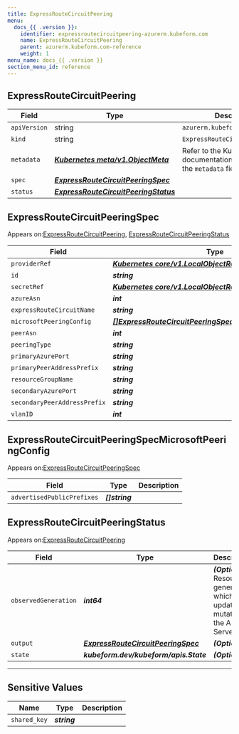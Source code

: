 ```yaml
---
title: ExpressRouteCircuitPeering
menu:
  docs_{{ .version }}:
    identifier: expressroutecircuitpeering-azurerm.kubeform.com
    name: ExpressRouteCircuitPeering
    parent: azurerm.kubeform.com-reference
    weight: 1
menu_name: docs_{{ .version }}
section_menu_id: reference
---
```


## ExpressRouteCircuitPeering
| Field | Type | Description |
| ------ | ----- | ----------- |
| `apiVersion` | string | `azurerm.kubeform.com/v1alpha1` |
|    `kind` | string | `ExpressRouteCircuitPeering` |
| `metadata` | ***[Kubernetes meta/v1.ObjectMeta](https://kubernetes.io/docs/reference/generated/kubernetes-api/v1.13/#objectmeta-v1-meta)***|Refer to the Kubernetes API documentation for the fields of the `metadata` field.|
| `spec` | ***[ExpressRouteCircuitPeeringSpec](#expressroutecircuitpeeringspec)***||
| `status` | ***[ExpressRouteCircuitPeeringStatus](#expressroutecircuitpeeringstatus)***||
## ExpressRouteCircuitPeeringSpec

Appears on:[ExpressRouteCircuitPeering](#expressroutecircuitpeering), [ExpressRouteCircuitPeeringStatus](#expressroutecircuitpeeringstatus)

| Field | Type | Description |
| ------ | ----- | ----------- |
| `providerRef` | ***[Kubernetes core/v1.LocalObjectReference](https://kubernetes.io/docs/reference/generated/kubernetes-api/v1.13/#localobjectreference-v1-core)***||
| `id` | ***string***||
| `secretRef` | ***[Kubernetes core/v1.LocalObjectReference](https://kubernetes.io/docs/reference/generated/kubernetes-api/v1.13/#localobjectreference-v1-core)***||
| `azureAsn` | ***int***| ***(Optional)*** |
| `expressRouteCircuitName` | ***string***||
| `microsoftPeeringConfig` | ***[[]ExpressRouteCircuitPeeringSpecMicrosoftPeeringConfig](#expressroutecircuitpeeringspecmicrosoftpeeringconfig)***| ***(Optional)*** |
| `peerAsn` | ***int***| ***(Optional)*** |
| `peeringType` | ***string***||
| `primaryAzurePort` | ***string***| ***(Optional)*** |
| `primaryPeerAddressPrefix` | ***string***||
| `resourceGroupName` | ***string***||
| `secondaryAzurePort` | ***string***| ***(Optional)*** |
| `secondaryPeerAddressPrefix` | ***string***||
| `vlanID` | ***int***||
## ExpressRouteCircuitPeeringSpecMicrosoftPeeringConfig

Appears on:[ExpressRouteCircuitPeeringSpec](#expressroutecircuitpeeringspec)

| Field | Type | Description |
| ------ | ----- | ----------- |
| `advertisedPublicPrefixes` | ***[]string***||
## ExpressRouteCircuitPeeringStatus

Appears on:[ExpressRouteCircuitPeering](#expressroutecircuitpeering)

| Field | Type | Description |
| ------ | ----- | ----------- |
| `observedGeneration` | ***int64***| ***(Optional)*** Resource generation, which is updated on mutation by the API Server.|
| `output` | ***[ExpressRouteCircuitPeeringSpec](#expressroutecircuitpeeringspec)***| ***(Optional)*** |
| `state` | ***kubeform.dev/kubeform/apis.State***| ***(Optional)*** |
---
## Sensitive Values
| Name | Type | Description |
|------|------|-------------|
| `shared_key` | ***string*** ||
